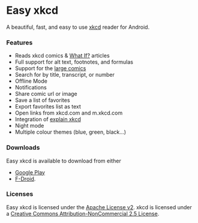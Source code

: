 # Easy xkcd
A beautiful, fast, and easy to use [xkcd](http://xkcd.com/) reader for Android.

### Features
* Reads xkcd comics & [What If?](https://what-if.xkcd.com/) articles
* Full support for alt text, footnotes, and formulas
* Support for the [large comics](http://xkcd.com/657/large/)
* Search for by title, transcript, or number
* Offline Mode
* Notifications
* Share comic url or image
* Save a list of favorites
* Export favorites list as text
* Open links from xkcd.com and m.xkcd.com
* Integration of [explain xkcd](http://www.explainxkcd.com) 
* Night mode
* Multiple colour themes (blue, green, black...)

### Downloads
Easy xkcd is available to download from either
* [Google Play](https://play.google.com/store/apps/details?id=de.tap.easy_xkcd)
* [F-Droid](https://f-droid.org/repository/browse/?fdid=de.tap.easy_xkcd).

### Licenses
Easy xkcd is licensed under the [Apache License v2](https://github.com/Foggalong/Easy_xkcd/blob/master/LICENSE). xkcd is licensed under a [Creative Commons Attribution-NonCommercial 2.5 License](http://creativecommons.org/licenses/by-nc/2.5/).
